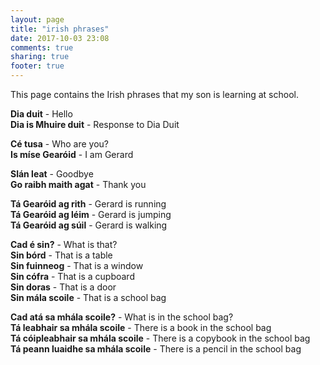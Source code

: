 ```yaml
---
layout: page
title: "irish phrases"
date: 2017-10-03 23:08
comments: true
sharing: true
footer: true
---
```


This page contains the Irish phrases that my son is learning at school.

**Dia duit** - Hello<br>
**Dia is Mhuire duit** - Response to Dia Duit<br>

**Cé tusa** - Who are you?<br>
**Is míse Gearóid** - I am Gerard<br>

**Slán leat** - Goodbye<br>
**Go raibh maith agat** - Thank you<br>

**Tá Gearóid ag rith** - Gerard is running<br>
**Tá Gearóid ag léim** - Gerard is jumping<br>
**Tá Gearóid ag súil** - Gerard is walking<br>

**Cad é sin?** - What is that?<br>
**Sin bórd** - That is a table<br>
**Sin fuinneog** - That is a window<br>
**Sin cófra** - That is a cupboard<br>
**Sin doras** - That is a door<br>
**Sin mála scoile** - That is a school bag<br>

**Cad atá sa mhála scoile?** - What is in the school bag?<br>
**Tá leabhair sa mhála scoile** - There is a book in the school bag<br>
**Tá cóipleabhair sa mhála scoile** - There is a copybook in the school bag<br>
**Tá peann luaidhe sa mhála scoile** - There is a pencil in the school bag<br>
